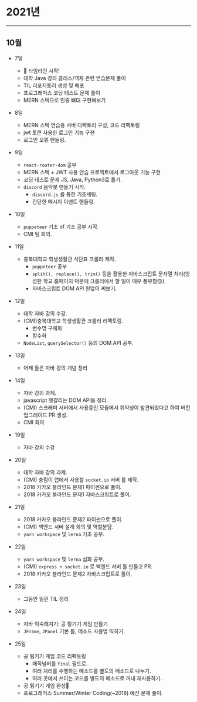 # 2021년

<hr/>

## 10월

- 7일

  - 🎉 타임라인 시작!
  - 대학 Java 강의 클래스/객체 관련 연습문제 풀이
  - TIL 리포지토리 생성 및 배포
  - 프로그래머스 코딩 테스트 문제 풀이
  - MERN 스택으로 인증 뼈대 구현해보기

- 8일

  - MERN 스택 연습용 서버 디렉토리 구성, 코드 리펙토링
  - jwt 토큰 사용한 로그인 기능 구현
  - 로그인 오류 핸들링.

- 9일

  - `react-router-dom` 공부
  - MERN 스택 + JWT 사용 연습 프로젝트에서 로그아웃 기능 구현
  - 코딩 테스트 문제 JS, Java, Python3로 풀기.
  - `discord` 음악봇 만들기 시작.
    - `discord.js` 를 통한 기초세팅.
    - 간단한 메시지 이벤트 핸들링.

- 10일

  - `puppeteer` 기초 of 기초 공부 시작.
  - CMI 팀 회의.

- 11일

  - 충북대학교 학생생활관 식단표 크롤러 제작.
    - `puppeteer` 공부
    - `split(), replace(), trim()` 등을 활용한 자바스크립트 문자열 처리(엉성한 학교 홈페이지 덕분에 크롤러에서 할 일이 매우 풍부함🙃).
    - 자바스크립트 DOM API 원없이 써보기.

- 12일

  - 대학 자바 강의 수강.
  - (CMI)충북대학교 학생생활관 크롤러 리펙토링.
    - 변수명 구체화
    - 함수화
  - `NodeList`, `querySelector()` 등의 DOM API 공부.

- 13일

  - 어제 들은 자바 강의 개념 정리

- 14일

  - 자바 강의 과제.
  - javascript 헷갈리는 DOM API들 정리.
  - (CMI) 스크래퍼 서버에서 사용중인 모듈에서 취약성이 발견되었다고 하여 버전 업그레이드 PR 생성.
  - CMI 회의

- 19일

  - 자바 강의 수강

- 20일

  - 대학 자바 강의 과제.
  - (CMI) 충림이 앱에서 사용할 `socket.io` 서버 틀 제작.
  - 2018 카카오 블라인드 문제1 파이썬으로 풀이.
  - 2018 카카오 블라인드 문제1 자바스크립트로 풀이.

- 21일

  - 2018 카카오 블라인드 문제2 파이썬으로 풀이.
  - (CMI) 백엔드 서버 설계 회의 및 역할분담.
  - `yarn workspace` 및 `lerna` 기초 공부.

- 22일

  - `yarn workspace` 및 `lerna` 심화 공부.
  - (CMI) `express + socket.io` 로 백엔드 서버 틀 만들고 PR.
  - 2018 카카오 블라인드 문제2 자바스크립트로 풀이.

- 23일

  - 그동안 밀린 TIL 정리

- 24일

  - 자바 익숙해지기: 공 튕기기 게임 만들기
  - `JFrame`, `JPanel` 기본 틀, 메소드 사용법 익히기.

- 25일

  - 공 튕기기 게임 코드 리펙토링
    - 매직넘버를 `final` 필드로.
    - 여러 처리를 수행하는 메소드를 별도의 메소드로 나누기.
    - 여러 곳에서 쓰이는 코드를 별도의 메소드로 꺼내 재사용하기.
  - 공 튕기기 게임 완성🎉
  - 프로그래머스 Summer/Winter Coding(~2018) 예산 문제 풀이.
